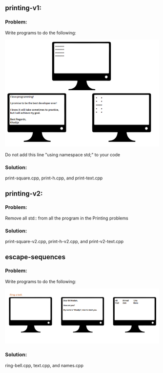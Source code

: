 ## printing-v1:

<h3>Problem:</h3>
<p>Write programs to do the following:</p>
<img src="printing-v1/Printing.PNG" alt="Problem 1">
<p>Do not add this line "using namespace std;" to your code</p>
<h3>Solution:</h3>
<p>print-square.cpp, print-h.cpp, and print-text.cpp</p>

## printing-v2:

<h3>Problem:</h3>
<p>Remove all std:: from all the program in the Printing problems</p>
<h3>Solution:</h3>
<p>print-square-v2.cpp, print-h-v2.cpp, and print-v2-text.cpp</p>

## escape-sequences

<h3>Problem:</h3>
<p>Write programs to do the following:</p>
<img src="escape-sequences/escape-seq.PNG" alt="escape-sequence problem">
<h3>Solution:</h3>
<p>ring-bell.cpp, text.cpp, and names.cpp</p>
